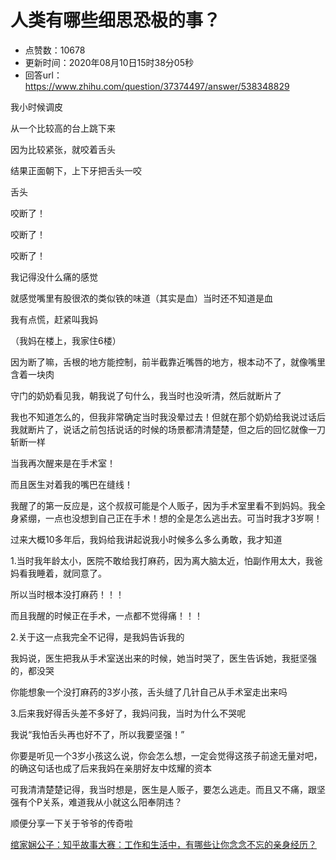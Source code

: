 # 人类有哪些细思恐极的事？
- 点赞数：10678
- 更新时间：2020年08月10日15时38分05秒
- 回答url：https://www.zhihu.com/question/37374497/answer/538348829
<body>
 <p data-pid="zj6mJ1c0">我小时候调皮</p>
 <p data-pid="Umvfinhm">从一个比较高的台上跳下来</p>
 <p data-pid="NJGZC3x-">因为比较紧张，就咬着舌头</p>
 <p data-pid="GMnhF0Vb">结果正面朝下，上下牙把舌头一咬</p>
 <p data-pid="8zgoiHgr">舌头</p>
 <p data-pid="C3Vuyeat">咬断了！</p>
 <p data-pid="cWRHRYSM">咬断了！</p>
 <p data-pid="Nil7ppcT">咬断了！</p>
 <p data-pid="A5FeTJQc">我记得没什么痛的感觉</p>
 <p data-pid="8KRMjyKO">就感觉嘴里有股很浓的类似铁的味道（其实是血）当时还不知道是血</p>
 <p data-pid="e2quczbf">我有点慌，赶紧叫我妈</p>
 <p data-pid="zyd-cueg">（我妈在楼上，我家住6楼）</p>
 <p data-pid="2E3T01zB">因为断了嘛，舌根的地方能控制，前半截靠近嘴唇的地方，根本动不了，就像嘴里含着一块肉</p>
 <p data-pid="LZFv5WDU">守门的奶奶看见我，朝我说了句什么，我当时也没听清，然后就断片了</p>
 <p data-pid="Txx-DYVY">我也不知道怎么的，但我非常确定当时我没晕过去！但就在那个奶奶给我说过话后我就断片了，说话之前包括说话的时候的场景都清清楚楚，但之后的回忆就像一刀斩断一样</p>
 <p data-pid="o9F_6rFJ">当我再次醒来是在手术室！</p>
 <p data-pid="5IhXDziu">而且医生对着我的嘴巴在缝线！</p>
 <p data-pid="5SAEqoxi">我醒了的第一反应是，这个叔叔可能是个人贩子，因为手术室里看不到妈妈。我全身紧绷，一点也没想到自己正在手术！想的全是怎么逃出去。可当时我才3岁啊！</p>
 <p data-pid="zuWpyDGG">过来大概10多年后，我妈给我讲起说我小时候多么多么勇敢，我才知道</p>
 <p data-pid="MfNE6DOi">1.当时我年龄太小，医院不敢给我打麻药，因为离大脑太近，怕副作用太大，我爸妈看我睡着，就同意了。</p>
 <p data-pid="aPVbFiaU">所以当时根本没打麻药！！！</p>
 <p data-pid="Ls57EQAL">而且我醒的时候正在手术，一点都不觉得痛！！！</p>
 <p data-pid="UmP8GPU8">2.关于这一点我完全不记得，是我妈告诉我的</p>
 <p data-pid="CzrTZNgf">我妈说，医生把我从手术室送出来的时候，她当时哭了，医生告诉她，我挺坚强的，都没哭</p>
 <p data-pid="rjfzHFHN">你能想象一个没打麻药的3岁小孩，舌头缝了几针自己从手术室走出来吗</p>
 <p data-pid="Djp9NpSq">3.后来我好得舌头差不多好了，我妈问我，当时为什么不哭呢</p>
 <p data-pid="F21hC4Ch">我说“我怕舌头再也好不了，所以我要坚强！”</p>
 <p data-pid="g7cwjHpt">你要是听见一个3岁小孩这么说，你会怎么想，一定会觉得这孩子前途无量对吧，的确这句话也成了后来我妈在亲朋好友中炫耀的资本</p>
 <p data-pid="gcSCh4R9">可我清清楚楚记得，我当时想是，医生是人贩子，要怎么逃走。而且又不痛，跟坚强有个P关系，难道我从小就这么阳奉阴违？</p>
 <p data-pid="_Ps1PcxV">顺便分享一下关于爷爷的传奇啦</p><a data-draft-node="block" data-draft-type="link-card" href="https://www.zhihu.com/answer/932042559" class="internal">绾家娴公子：知乎故事大赛：工作和生活中，有哪些让你念念不忘的亲身经历？</a>
 <p></p>
</body>